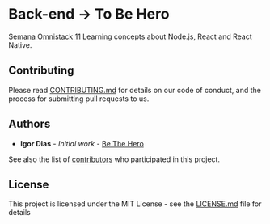 # Back-end -> To Be Hero

[Semana Omnistack 11](https://rocketseat.com.br/)
Learning concepts about Node.js, React and React Native.


## Contributing

Please read [CONTRIBUTING.md](https://github.com/Igorth/back-end-be-the-hero/blob/master/CONTRIBUTING.md) for details on our code of conduct, and the process for submitting pull requests to us.

## Authors

* **Igor Dias** - *Initial work* - [Be The Hero](https://github.com/Igorth/back-end-be-the-hero)

See also the list of [contributors](https://github.com/your/back-end-be-the-hero/contributors) who participated in this project.

## License

This project is licensed under the MIT License - see the [LICENSE.md](LICENSE.md) file for details
